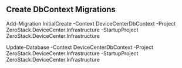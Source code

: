 ﻿## Create DbContext Migrations

Add-Migration InitialCreate -Context DeviceCenterDbContext -Project ZeroStack.DeviceCenter.Infrastructure -StartupProject ZeroStack.DeviceCenter.Infrastructure

Update-Database -Context DeviceCenterDbContext -Project ZeroStack.DeviceCenter.Infrastructure -StartupProject ZeroStack.DeviceCenter.Infrastructure

